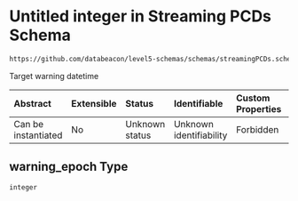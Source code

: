 # Untitled integer in Streaming PCDs Schema

```txt
https://github.com/databeacon/level5-schemas/schemas/streamingPCDs.schema.json#/properties/warning_epoch
```

Target warning datetime

| Abstract            | Extensible | Status         | Identifiable            | Custom Properties | Additional Properties | Access Restrictions | Defined In                                                                                |
| :------------------ | :--------- | :------------- | :---------------------- | :---------------- | :-------------------- | :------------------ | :---------------------------------------------------------------------------------------- |
| Can be instantiated | No         | Unknown status | Unknown identifiability | Forbidden         | Allowed               | none                | [streamingPCDs.schema.json\*](../../out/streamingPCDs.schema.json "open original schema") |

## warning\_epoch Type

`integer`
